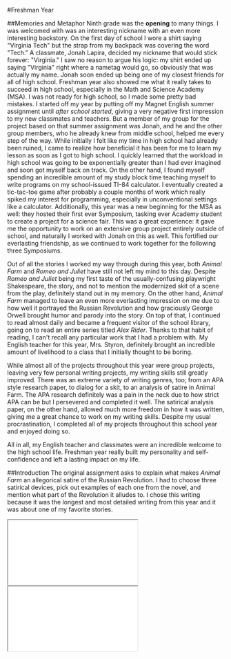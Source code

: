 #Freshman Year

##Memories and Metaphor
Ninth grade was the **opening** to many things. I was welcomed with was an interesting nickname with an even more interesting backstory. On the first day of school I wore a shirt saying "Virginia Tech" but the strap from my backpack was covering the word "Tech." A classmate, Jonah Lapira, decided my nickname that would stick forever: "Virginia." I saw no reason to argue his logic: my shirt ended up saying "Virginia" right where a nametag would go, so obviously that was actually my name. Jonah soon ended up being one of my closest friends for all of high school. Freshman year also showed me what it really takes to succeed in high school, especially in the Math and Science Academy (MSA). I was not ready for high school, so I made some pretty bad mistakes. I started off my year by putting off my Magnet English summer assignment until *after school started*, giving a very negative first impression to my new classmates and teachers. But a member of my group for the project based on that summer assignment was Jonah, and he and the other group members, who he already knew from middle school, helped me every step of the way. While initially I felt like my time in high school had already been ruined, I came to realize how beneficial it has been for me to learn my lesson as soon as I got to high school. I quickly learned that the workload in high school was going to be exponentially greater than I had ever imagined and soon got myself back on track. On the other hand, I found myself spending an incredible amount of my study block time teaching myself to write programs on my school-issued TI-84 calculator. I eventually created a tic-tac-toe game after probably a couple months of work which really spiked my interest for programming, especially in unconventional settings like a calculator. Additionally, this year was a new beginning for the MSA as well: they hosted their first ever Symposium, tasking ever Academy student to create a project for a science fair. This was a great experience: it gave me the opportunity to work on an extensive group project entirely outside of school, and naturally I worked with Jonah on this as well. This fortified our everlasting friendship, as we continued to work together for the following three Symposiums.

Out of all the stories I worked my way through during this year, both _Animal Farm_ and _Romeo and Juliet_ have still not left my mind to this day. Despite _Romeo and Juliet_ being my first taste of the usually-confusing playwright Shakespeare, the story, and not to mention the modernized skit of a scene from the play, definitely stand out in my memory. On the other hand, _Animal Farm_ managed to leave an even more everlasting impression on me due to how well it portrayed the Russian Revolution and how graciously George Orwell brought humor and parody into the story. On top of that, I continued to read almost daily and became a frequent visitor of the school library, going on to read an entire series titled _Alex Rider_. Thanks to that habit of reading, I can't recall any particular work that I had a problem with. My English teacher for this year, Mrs. Styron, definitely brought an incredible amount of livelihood to a class that I initially thought to be boring.

While almost all of the projects throughout this year were group projects, leaving very few personal writing projects, my writing skills still greatly improved. There was an extreme variety of writing genres, too; from an APA style research paper, to dialog for a skit, to an analysis of satire in Animal Farm. The APA research definitely was a pain in the neck due to how strict APA can be but I persevered and completed it well. The satirical analysis paper, on the other hand, allowed much more freedom in how it was written, giving me a great chance to work on my writing skills. Despite my usual procrastination, I completed all of my projects throughout this school year and enjoyed doing so.

All in all, my English teacher and classmates were an incredible welcome to the high school life. Freshman year really built my personality and self-confidence and left a lasting impact on my life.

##Introduction
The original assignment asks to explain what makes _Animal Farm_ an allegorical satire of the Russian Revolution. I had to choose three satirical devices, pick out examples of each one from the novel, and mention what part of the Revolution it alludes to. I chose this writing because it was the longest and most detailed writing from this year and it was about one of my favorite stories.

<div class="double-viewer">
	<iframe class="document autofit" src="original/doc.html" scrolling="no">Original</iframe>
	<iframe class="document autofit" src="rewrite/doc.html" scrolling="no">Rewrite</iframe>
</div>